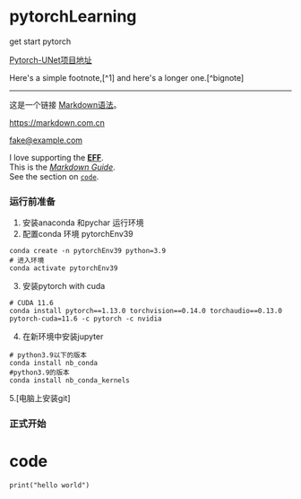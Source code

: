 # pytorchLearning

get start pytorch

[Pytorch-UNet项目地址](https://github.com/milesial/Pytorch-UNet)


Here's a simple footnote,[^1] and here's a longer one.[^bignote]

***

这是一个链接 [Markdown语法](https://markdown.com.cn "最好的markdown教程")。

<https://markdown.com.cn>

<fake@example.com>

I love supporting the **[EFF](https://eff.org)**.  
This is the *[Markdown Guide](https://www.markdownguide.org)*.  
See the section on [`code`](#code).



### 运行前准备
1. 安装anaconda 和pychar 运行环境
2. 配置conda 环境 pytorchEnv39
```conda
conda create -n pytorchEnv39 python=3.9
# 进入环境
conda activate pytorchEnv39
```
3. 安装pytorch with cuda 

```conda
# CUDA 11.6
conda install pytorch==1.13.0 torchvision==0.14.0 torchaudio==0.13.0 pytorch-cuda=11.6 -c pytorch -c nvidia
```

4. 在新环境中安装jupyter
```
# python3.9以下的版本
conda install nb_conda
#python3.9的版本
conda install nb_conda_kernels
```

5.[电脑上安装git]
### 正式开始

# code
```
print("hello world")
```
